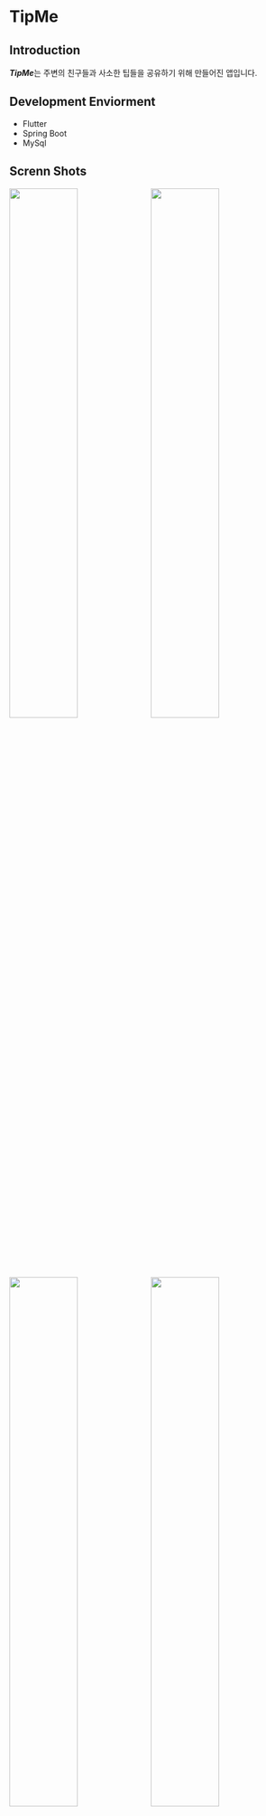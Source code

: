 # TipMe
## Introduction
***TipMe***는 주변의 친구들과 사소한 팁들을 공유하기 위해 만들어진 앱입니다.

## Development Enviorment
- Flutter
- Spring Boot
- MySql

## Screnn Shots
<p align:center><img src="https://github.com/marooo326/TipMe-front/assets/121790935/bf6f3712-d341-43e0-a59a-687169722c17" width="49%">
<img src="https://github.com/marooo326/TipMe-front/assets/121790935/74f82423-f349-4988-8479-18d5d78208b6" width="49%"></p>

<p align:center><img src="https://github.com/marooo326/TipMe-front/assets/121790935/3de00226-7a5a-494f-ab31-a748029887f6" width="49%">
<img src="https://github.com/marooo326/TipMe-front/assets/121790935/c99bcecf-4e2d-445c-9e72-6c7a3a41f218" width="49%">
</p>

## Backend Gihub Link
[TipMe Backend](https://github.com/HyoBN/ourmap)